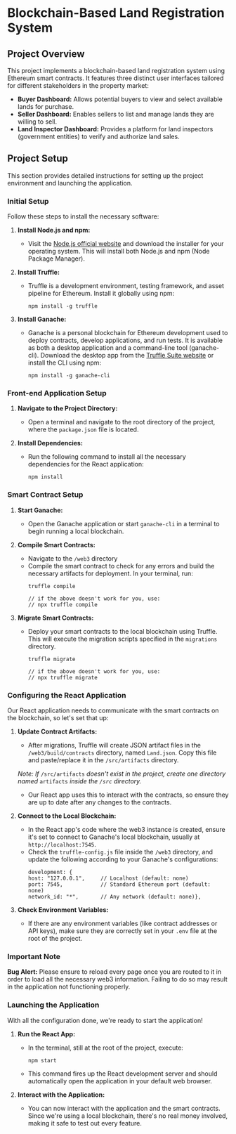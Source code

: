 # Blockchain-Based Land Registration System

## Project Overview

This project implements a blockchain-based land registration system using Ethereum smart contracts. It features three distinct user interfaces tailored for different stakeholders in the property market:

- **Buyer Dashboard:** Allows potential buyers to view and select available lands for purchase.
- **Seller Dashboard:** Enables sellers to list and manage lands they are willing to sell.
- **Land Inspector Dashboard:** Provides a platform for land inspectors (government entities) to verify and authorize land sales.

## Project Setup

This section provides detailed instructions for setting up the project environment and launching the application.

### Initial Setup

Follow these steps to install the necessary software:

1. **Install Node.js and npm:**
   - Visit the [Node.js official website](https://nodejs.org/) and download the installer for your operating system. This will install both Node.js and npm (Node Package Manager).

2. **Install Truffle:**
   - Truffle is a development environment, testing framework, and asset pipeline for Ethereum. Install it globally using npm:
     ```
     npm install -g truffle
     ```

3. **Install Ganache:**
   - Ganache is a personal blockchain for Ethereum development used to deploy contracts, develop applications, and run tests. It is available as both a desktop application and a command-line tool (ganache-cli). Download the desktop app from the [Truffle Suite website](https://www.trufflesuite.com/ganache) or install the CLI using npm:
     ```
     npm install -g ganache-cli
     ```

### Front-end Application Setup

1. **Navigate to the Project Directory:**
   - Open a terminal and navigate to the root directory of the project, where the `package.json` file is located.

2. **Install Dependencies:**
   - Run the following command to install all the necessary dependencies for the React application:
     ```
     npm install
     ```

### Smart Contract Setup

1. **Start Ganache:**
   - Open the Ganache application or start `ganache-cli` in a terminal to begin running a local blockchain.

2. **Compile Smart Contracts:**
   - Navigate to the `/web3` directory
   - Compile the smart contract to check for any errors and build the necessary artifacts for deployment. In your terminal, run:
     ```
     truffle compile
     
     // if the above doesn't work for you, use:
     // npx truffle compile
     ```

3. **Migrate Smart Contracts:**
   - Deploy your smart contracts to the local blockchain using Truffle. This will execute the migration scripts specified in the `migrations` directory.
     ```
     truffle migrate
     
     // if the above doesn't work for you, use:
     // npx truffle migrate
     ```

### Configuring the React Application

Our React application needs to communicate with the smart contracts on the blockchain, so let's set that up:

1. **Update Contract Artifacts:**
   - After migrations, Truffle will create JSON artifact files in the `/web3/build/contracts` directory, named `Land.json`. Copy this file and paste/replace it in the `/src/artifacts` directory.

   <em>Note: If </em>`/src/artifacts` <em> doesn't exist in the project, create one directory named</em> `artifacts`<em> inside the `/src` directory.</em>

   - Our React app uses this to interact with the contracts, so ensure they are up to date after any changes to the contracts.

2. **Connect to the Local Blockchain:**
   - In the React app's code where the web3 instance is created, ensure it's set to connect to Ganache's local blockchain, usually at `http://localhost:7545`. 
   - Check the `truffle-config.js` file inside the `/web3` directory, and update the following according to your Ganache's configurations:
     ```
     development: {
     host: "127.0.0.1",     // Localhost (default: none)
     port: 7545,            // Standard Ethereum port (default: none)
     network_id: "*",       // Any network (default: none)},
     ```

3. **Check Environment Variables:**
   - If there are any environment variables (like contract addresses or API keys), make sure they are correctly set in your `.env` file at the root of the project.

### Important Note

**Bug Alert:** Please ensure to reload every page once you are routed to it in order to load all the necessary web3 information. Failing to do so may result in the application not functioning properly.

### Launching the Application

With all the configuration done, we're ready to start the application!

1. **Run the React App:**
   - In the terminal, still at the root of the project, execute:
     ```
     npm start
     ```
   - This command fires up the React development server and should automatically open the application in your default web browser.

2. **Interact with the Application:**
   - You can now interact with the application and the smart contracts. Since we're using a local blockchain, there's no real money involved, making it safe to test out every feature.
